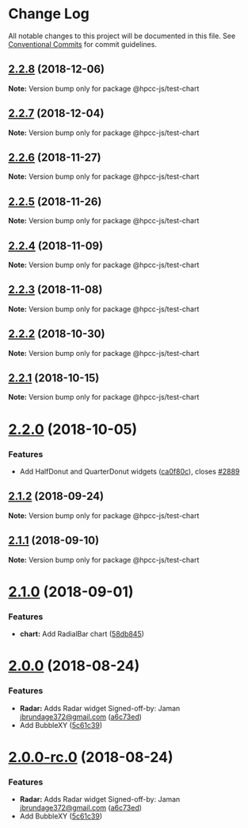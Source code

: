 # Change Log

All notable changes to this project will be documented in this file.
See [Conventional Commits](https://conventionalcommits.org) for commit guidelines.

## [2.2.8](https://github.com/GordonSmith/Visualization/compare/@hpcc-js/test-chart@2.2.7...@hpcc-js/test-chart@2.2.8) (2018-12-06)

**Note:** Version bump only for package @hpcc-js/test-chart






## [2.2.7](https://github.com/GordonSmith/Visualization/compare/@hpcc-js/test-chart@2.2.6...@hpcc-js/test-chart@2.2.7) (2018-12-04)

**Note:** Version bump only for package @hpcc-js/test-chart






## [2.2.6](https://github.com/GordonSmith/Visualization/compare/@hpcc-js/test-chart@2.2.5...@hpcc-js/test-chart@2.2.6) (2018-11-27)

**Note:** Version bump only for package @hpcc-js/test-chart






<a name="2.2.5"></a>
## [2.2.5](https://github.com/GordonSmith/Visualization/compare/@hpcc-js/test-chart@2.2.4...@hpcc-js/test-chart@2.2.5) (2018-11-26)

**Note:** Version bump only for package @hpcc-js/test-chart





<a name="2.2.4"></a>
## [2.2.4](https://github.com/GordonSmith/Visualization/compare/@hpcc-js/test-chart@2.2.3...@hpcc-js/test-chart@2.2.4) (2018-11-09)

**Note:** Version bump only for package @hpcc-js/test-chart





<a name="2.2.3"></a>
## [2.2.3](https://github.com/GordonSmith/Visualization/compare/@hpcc-js/test-chart@2.2.2...@hpcc-js/test-chart@2.2.3) (2018-11-08)

**Note:** Version bump only for package @hpcc-js/test-chart





<a name="2.2.2"></a>
## [2.2.2](https://github.com/GordonSmith/Visualization/compare/@hpcc-js/test-chart@2.2.1...@hpcc-js/test-chart@2.2.2) (2018-10-30)

**Note:** Version bump only for package @hpcc-js/test-chart





<a name="2.2.1"></a>
## [2.2.1](https://github.com/GordonSmith/Visualization/compare/@hpcc-js/test-chart@2.2.0...@hpcc-js/test-chart@2.2.1) (2018-10-15)

**Note:** Version bump only for package @hpcc-js/test-chart





<a name="2.2.0"></a>
# [2.2.0](https://github.com/GordonSmith/Visualization/compare/@hpcc-js/test-chart@2.1.2...@hpcc-js/test-chart@2.2.0) (2018-10-05)


### Features

* Add HalfDonut and QuarterDonut widgets ([ca0f80c](https://github.com/GordonSmith/Visualization/commit/ca0f80c)), closes [#2889](https://github.com/GordonSmith/Visualization/issues/2889)





<a name="2.1.2"></a>
## [2.1.2](https://github.com/GordonSmith/Visualization/compare/@hpcc-js/test-chart@2.1.1...@hpcc-js/test-chart@2.1.2) (2018-09-24)

**Note:** Version bump only for package @hpcc-js/test-chart





<a name="2.1.1"></a>
## [2.1.1](https://github.com/GordonSmith/Visualization/compare/@hpcc-js/test-chart@2.1.0...@hpcc-js/test-chart@2.1.1) (2018-09-10)

**Note:** Version bump only for package @hpcc-js/test-chart





<a name="2.1.0"></a>
# [2.1.0](https://github.com/GordonSmith/Visualization/compare/@hpcc-js/test-chart@2.0.0...@hpcc-js/test-chart@2.1.0) (2018-09-01)


### Features

* **chart:** Add RadialBar chart ([58db845](https://github.com/GordonSmith/Visualization/commit/58db845))





<a name="2.0.0"></a>
# [2.0.0](https://github.com/GordonSmith/Visualization/compare/@hpcc-js/test-chart@0.0.57...@hpcc-js/test-chart@2.0.0) (2018-08-24)


### Features

* **Radar:** Adds Radar widget Signed-off-by: Jaman <jbrundage372@gmail.com> ([a6c73ed](https://github.com/GordonSmith/Visualization/commit/a6c73ed))
* Add BubbleXY ([5c61c39](https://github.com/GordonSmith/Visualization/commit/5c61c39))





<a name="2.0.0-rc.0"></a>
# [2.0.0-rc.0](https://github.com/GordonSmith/Visualization/compare/@hpcc-js/test-chart@0.0.57...@hpcc-js/test-chart@2.0.0-rc.0) (2018-08-24)


### Features

* **Radar:** Adds Radar widget Signed-off-by: Jaman <jbrundage372@gmail.com> ([a6c73ed](https://github.com/GordonSmith/Visualization/commit/a6c73ed))
* Add BubbleXY ([5c61c39](https://github.com/GordonSmith/Visualization/commit/5c61c39))
